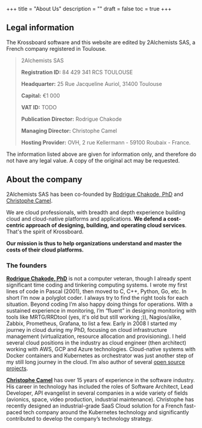 +++
title = "About Us"
description = ""
draft = false
toc = true 
+++

## Legal information
The Krossboard software and this website are edited by 2Alchemists SAS, a French company registered in Toulouse.

> 2Alchemists SAS
> 
> **Registration ID:** 84 429 341 RCS TOULOUSE
>
> **Headquarter:** 25 Rue Jacqueline Auriol, 31400 Toulouse
> 
> **Capital:** €1 000
> 
> **VAT ID:** TODO
> 
> **Publication Director:** Rodrigue Chakode
> 
> **Managing Director:** Christophe Camel
> 
> **Hosting Provider:** OVH, 2 rue Kellermann - 59100 Roubaix - France.

The information listed above are given for information only, and therefore do not have any legal value. A copy of the original act may be requested.

## About the company
2Alchemists SAS has been co-founded by [Rodrigue Chakode, PhD](https://www.linkedin.com/in/rodriguechakode/) and [Christophe Camel](https://www.linkedin.com/in/christophe-camel/). 

We are cloud professionals, with breadth and depth experience building cloud and cloud-native platforms and applications.
**We defend a cost-centric approach of designing, building, and operating cloud services**. That's the spirit of Krossboard.

**Our mission is thus to help organizations understand and master the costs of their cloud platforms.**

### The founders
**[Rodrigue Chakode, PhD](https://www.linkedin.com/in/rodriguechakode/)** is not a computer veteran, though I already spent significant time coding and tinkering computing systems. I wrote my first lines of code in Pascal (2001), then moved to C, C++, Python, Go, etc. In short I’m now a polyglot coder. I always try to find the right tools for each situation. Beyond coding I’m also happy doing things for operations. With a sustained experience in monitoring, I’m “fluent” in designing monitoring with tools like MRTG/RRDtool (yes, it's old but still working ;)), Nagios/alike, Zabbix, Prometheus, Grafana, to list a few. Early in 2008 I started my journey in cloud during my PhD, focusing on cloud infrastructure management (virtualization, resource allocation and provisioning). I held several cloud positions in the industry as cloud engineer (then architect) working with AWS, GCP and Azure technologies. Cloud-native systems with Docker containers and Kubernetes as orchestrator was just another step of my still long journey in the cloud. I’m also author of several [open source projects](https://github.com/rchakode).


**[Christophe Camel](https://www.linkedin.com/in/christophe-camel/)** has over 15 years of experience in the software industry. His career in technology has included the roles of Software Architect, Lead Developer, API evangelist in several companies in a wide variety of fields (avionics, space, video production, industrial maintenance).
Christophe has recently designed an industrial-grade SaaS Cloud solution for a French fast-paced tech company around the Kubernetes technology and significantly contributed to develop the company’s technology strategy.